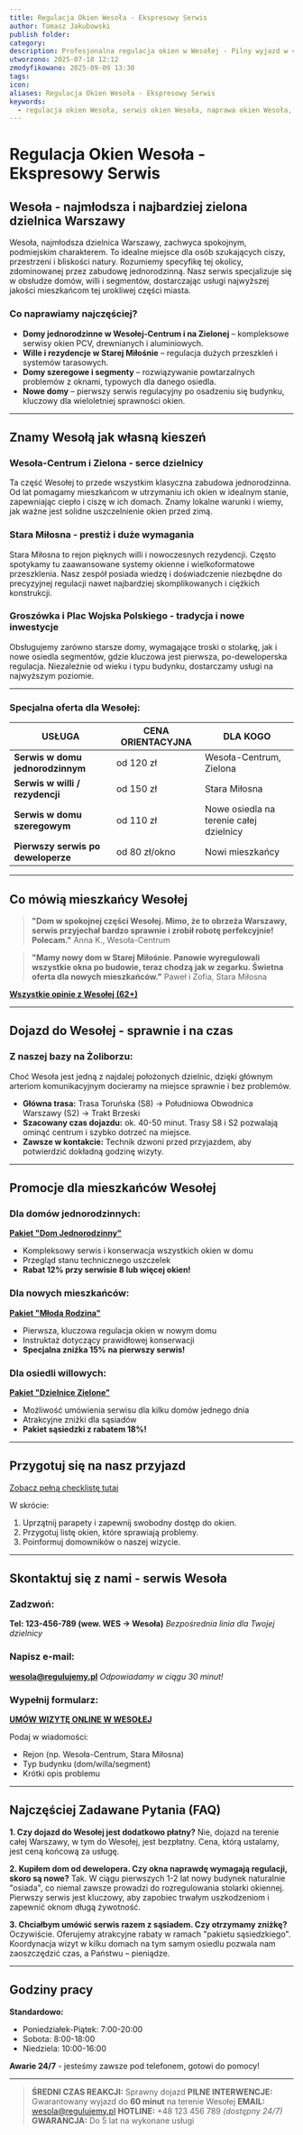 ```yaml
---
title: Regulacja Okien Wesoła - Ekspresowy Serwis
author: Tomasz Jakubowski
publish folder:
category:
description: Profesjonalna regulacja okien w Wesołej - Pilny wyjazd w 40 minut - 5 lat gwarancji - 180+ zadowolonych klientów - Specjaliści domy podmiejskie, spokojne osiedla
utworzono: 2025-07-18 12:12
zmodyfikowano: 2025-09-09 13:30
tags:
icon:
aliases: Regulacja Okien Wesoła - Ekspresowy Serwis
keywords:
  - regulacja okien Wesoła, serwis okien Wesoła, naprawa okien Wesoła, domy Wesoła, podmiejskie
---
```

# Regulacja Okien Wesoła - Ekspresowy Serwis

## Wesoła - najmłodsza i najbardziej zielona dzielnica Warszawy

Wesoła, najmłodsza dzielnica Warszawy, zachwyca spokojnym, podmiejskim charakterem. To idealne miejsce dla osób szukających ciszy, przestrzeni i bliskości natury. Rozumiemy specyfikę tej okolicy, zdominowanej przez zabudowę jednorodzinną. Nasz serwis specjalizuje się w obsłudze domów, willi i segmentów, dostarczając usługi najwyższej jakości mieszkańcom tej urokliwej części miasta.

### Co naprawiamy najczęściej?

- **Domy jednorodzinne w Wesołej-Centrum i na Zielonej** – kompleksowe serwisy okien PCV, drewnianych i aluminiowych.
- **Wille i rezydencje w Starej Miłośnie** – regulacja dużych przeszkleń i systemów tarasowych.
- **Domy szeregowe i segmenty** – rozwiązywanie powtarzalnych problemów z oknami, typowych dla danego osiedla.
- **Nowe domy** – pierwszy serwis regulacyjny po osadzeniu się budynku, kluczowy dla wieloletniej sprawności okien.

---

## Znamy Wesołą jak własną kieszeń

### Wesoła-Centrum i Zielona - serce dzielnicy

Ta część Wesołej to przede wszystkim klasyczna zabudowa jednorodzinna. Od lat pomagamy mieszkańcom w utrzymaniu ich okien w idealnym stanie, zapewniając ciepło i ciszę w ich domach. Znamy lokalne warunki i wiemy, jak ważne jest solidne uszczelnienie okien przed zimą.

### Stara Miłosna - prestiż i duże wymagania

Stara Miłosna to rejon pięknych willi i nowoczesnych rezydencji. Często spotykamy tu zaawansowane systemy okienne i wielkoformatowe przeszklenia. Nasz zespół posiada wiedzę i doświadczenie niezbędne do precyzyjnej regulacji nawet najbardziej skomplikowanych i ciężkich konstrukcji.

### Groszówka i Plac Wojska Polskiego - tradycja i nowe inwestycje

Obsługujemy zarówno starsze domy, wymagające troski o stolarkę, jak i nowe osiedla segmentów, gdzie kluczowa jest pierwsza, po-deweloperska regulacja. Niezależnie od wieku i typu budynku, dostarczamy usługi na najwyższym poziomie.

---

### Specjalna oferta dla Wesołej:

| USŁUGA                                | CENA ORIENTACYJNA | DLA KOGO                                       |
| ------------------------------------- | ----------------- | ---------------------------------------------- |
| **Serwis w domu jednorodzinnym** | od 120 zł         | Wesoła-Centrum, Zielona                        |
| **Serwis w willi / rezydencji** | od 150 zł         | Stara Miłosna                                  |
| **Serwis w domu szeregowym** | od 110 zł         | Nowe osiedla na terenie całej dzielnicy       |
| **Pierwszy serwis po deweloperze** | od 80 zł/okno     | Nowi mieszkańcy                               |

---

## Co mówią mieszkańcy Wesołej

> **"Dom w spokojnej części Wesołej. Mimo, że to obrzeża Warszawy, serwis przyjechał bardzo sprawnie i zrobił robotę perfekcyjnie! Polecam."**
> Anna K., Wesoła-Centrum

> **"Mamy nowy dom w Starej Miłośnie. Panowie wyregulowali wszystkie okna po budowie, teraz chodzą jak w zegarku. Świetna oferta dla nowych mieszkańców."**
> Paweł i Zofia, Stara Miłosna

**[Wszystkie opinie z Wesołej (62+)](opinie.md)**

---

## Dojazd do Wesołej - sprawnie i na czas

### Z naszej bazy na Żoliborzu:

Choć Wesoła jest jedną z najdalej położonych dzielnic, dzięki głównym arteriom komunikacyjnym docieramy na miejsce sprawnie i bez problemów.

- **Główna trasa:** Trasa Toruńska (S8) → Południowa Obwodnica Warszawy (S2) → Trakt Brzeski
- **Szacowany czas dojazdu:** ok. 40-50 minut. Trasy S8 i S2 pozwalają ominąć centrum i szybko dotrzeć na miejsce.
- **Zawsze w kontakcie:** Technik dzwoni przed przyjazdem, aby potwierdzić dokładną godzinę wizyty.

---

## Promocje dla mieszkańców Wesołej

### Dla domów jednorodzinnych:

**[Pakiet "Dom Jednorodzinny"](./_pakiety-promocyjne#pakiet-dom-jednorodzinny.md)**
- Kompleksowy serwis i konserwacja wszystkich okien w domu
- Przegląd stanu technicznego uszczelek
- **Rabat 12% przy serwisie 8 lub więcej okien!**

### Dla nowych mieszkańców:

**[Pakiet "Młoda Rodzina"](./_pakiety-promocyjne#pakiet-mloda-rodzina.md)**
- Pierwsza, kluczowa regulacja okien w nowym domu
- Instruktaż dotyczący prawidłowej konserwacji
- **Specjalna zniżka 15% na pierwszy serwis!**

### Dla osiedli willowych:

**[Pakiet "Dzielnice Zielone"](./_pakiety-promocyjne#pakiet-dzielnice-zielone.md)**
- Możliwość umówienia serwisu dla kilku domów jednego dnia
- Atrakcyjne zniżki dla sąsiadów
- **Pakiet sąsiedzki z rabatem 18%!**

---

## Przygotuj się na nasz przyjazd

[Zobacz pełną checklistę tutaj](./_checklist-przygotowanie.md)

W skrócie:
1.  Uprzątnij parapety i zapewnij swobodny dostęp do okien.
2.  Przygotuj listę okien, które sprawiają problemy.
3.  Poinformuj domowników o naszej wizycie.

---

## Skontaktuj się z nami - serwis Wesoła

### Zadzwoń:

**Tel: 123-456-789 (wew. WES → Wesoła)**
*Bezpośrednia linia dla Twojej dzielnicy*

### Napisz e-mail:

**wesola@regulujemy.pl**
*Odpowiadamy w ciągu 30 minut!*

### Wypełnij formularz:

**[UMÓW WIZYTĘ ONLINE W WESOŁEJ](kontakt.md)**

Podaj w wiadomości:
- Rejon (np. Wesoła-Centrum, Stara Miłosna)
- Typ budynku (dom/willa/segment)
- Krótki opis problemu

---

## Najczęściej Zadawane Pytania (FAQ)

**1. Czy dojazd do Wesołej jest dodatkowo płatny?**
Nie, dojazd na terenie całej Warszawy, w tym do Wesołej, jest bezpłatny. Cena, którą ustalamy, jest ceną końcową za usługę.

**2. Kupiłem dom od dewelopera. Czy okna naprawdę wymagają regulacji, skoro są nowe?**
Tak. W ciągu pierwszych 1-2 lat nowy budynek naturalnie "osiada", co niemal zawsze prowadzi do rozregulowania stolarki okiennej. Pierwszy serwis jest kluczowy, aby zapobiec trwałym uszkodzeniom i zapewnić oknom długą żywotność.

**3. Chciałbym umówić serwis razem z sąsiadem. Czy otrzymamy zniżkę?**
Oczywiście. Oferujemy atrakcyjne rabaty w ramach "pakietu sąsiedzkiego". Koordynacja wizyt w kilku domach na tym samym osiedlu pozwala nam zaoszczędzić czas, a Państwu – pieniądze.

---

## Godziny pracy

**Standardowo:**
- Poniedziałek-Piątek: 7:00-20:00
- Sobota: 8:00-18:00
- Niedziela: 10:00-16:00

**Awarie 24/7** - jesteśmy zawsze pod telefonem, gotowi do pomocy!

---

> **ŚREDNI CZAS REAKCJI:** Sprawny dojazd
> **PILNE INTERWENCJE:** Gwarantowany wyjazd do **60 minut** na terenie Wesołej
> **EMAIL:** wesola@regulujemy.pl
> **HOTLINE:** +48 123 456 789 *(dostępny 24/7)*
> **GWARANCJA:** Do 5 lat na wykonane usługi